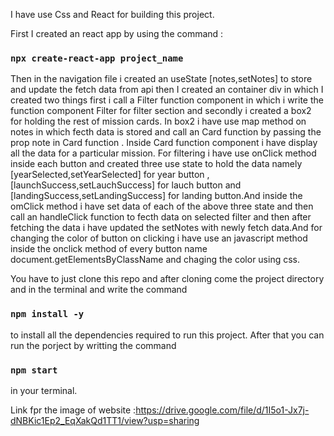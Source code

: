 I have use Css and React for building this project.

First I created an react app by using the command :

### `npx create-react-app project_name`

Then in the navigation file i created an useState [notes,setNotes] to store and update the fetch data from api then  I created an container div in which I created two things first i call a Filter function component in which i write the function component Filter for filter section  and secondly i created a box2 for holding the rest of mission cards. In box2 i have use map method on notes in which fecth data is stored and call an Card function by passing the prop note in Card function . Inside Card function component i have display all the data for a particular mission. For filtering i have use onClick method inside each button and created three use state to hold the data namely [yearSelected,setYearSelected] for year button ,[launchSuccess,setLauchSuccess] for lauch button and 
[landingSuccess,setLandingSuccess] for landing button.And inside the omClick method i have set data of each of the above three state  and then call an handleClick function to fecth data on selected filter and then after fetching the data i have updated the setNotes with newly fetch data.And for changing the color of button on clicking i have use an javascript method inside the onclick method of every button name document.getElementsByClassName and chaging the color using css.

You have to just clone this repo and after cloning come the project directory and  in the terminal and write the command 

 ### `npm install -y`
 to install all the dependencies required to run this project.
 After that you can run the porject by writting the command
### `npm start`
in your terminal.

Link fpr the image of website :https://drive.google.com/file/d/1I5o1-Jx7j-dNBKic1Ep2_EqXakQd1TT1/view?usp=sharing
